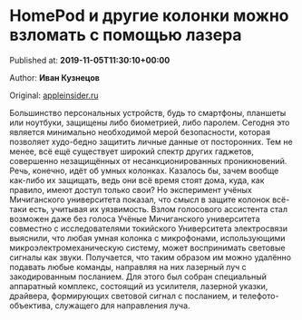 
# HomePod и другие колонки можно взломать с помощью лазера

Published at: **2019-11-05T11:30:10+00:00**

Author: **Иван Кузнецов**

Original: [appleinsider.ru](https://appleinsider.ru/siri/homepod-i-drugie-kolonki-mozhno-vzlomat-s-pomoshhyu-lazera.html)

Большинство персональных устройств, будь то смартфоны, планшеты или ноутбуки, защищены либо биометрией, либо паролем. Сегодня это является минимально необходимой мерой безопасности, которая позволяет худо-бедно защитить личные данные от посторонних. Тем не менее, всё ещё существует широкий спектр других гаджетов, совершенно незащищённых от несанкционированных проникновений. Речь, конечно, идёт об умных колонках. Казалось бы, зачем вообще как-либо их защищать, ведь они всё время стоят дома, куда, как правило, имеют доступ только свои? Но эксперимент учёных Мичиганского университета показал, что смысл в защите колонок всё-таки есть, учитывая их уязвимость.
Взлом голосового ассистента стал возможен даже без голоса
Учёные Мичиганского университета совместно с исследователями токийского Университета электросвязи выяснили, что любая умная колонка с микрофонами, использующими микроэлектромеханическую систему, может воспринимать световые сигналы как звуки. Получается, что таким образом им можно удалённо подавать любые команды, направляя на них лазерный луч с закодированным посланием. Для этого был собран специальный аппаратный комплекс, состоящий из усилителя, лазерной указки, драйвера, формирующих световой сигнал с посланием, и телефото-объектива, служащего для направления луча.
